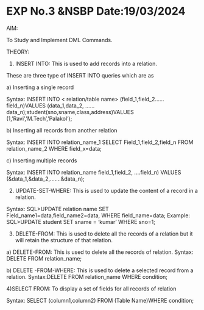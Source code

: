 # EXP No.3      &NSBP                                                                       Date:19/03/2024

AIM:          
 
To Study and Implement DML Commands.

THEORY:

1. INSERT INTO: This is used to add records into a relation. 

These are three type of INSERT INTO queries which are as 

a) Inserting a single record 

Syntax:
 INSERT INTO < relation/table name> (field_1,field_2……field_n)VALUES (data_1,data_2, ...... data_n);student(sno,sname,class,address)VALUES (1,’Ravi’,’M.Tech’,’Palakol’); 

 b) Inserting all records from another relation

Syntax:
 INSERT INTO relation_name_1 SELECT Field_1,field_2,field_n FROM relation_name_2 WHERE field_x=data;

 c) Inserting multiple records 

Syntax: INSERT INTO relation_name field_1,field_2, ....field_n) VALUES (&data_1,&data_2,.......&data_n); 


2. UPDATE-SET-WHERE: 
This is used to update the content of a record in a relation. 

Syntax:
 SQL>UPDATE relation name SET Field_name1=data,field_name2=data, WHERE field_name=data; Example: SQL>UPDATE student SET sname = ‘kumar’ WHERE sno=1; 


3. DELETE-FROM: This is used to delete all the records of a relation but it will retain the structure of that relation. 

a) DELETE-FROM: This is used to delete all the records of relation. 
Syntax: DELETE FROM relation_name;

b) DELETE -FROM-WHERE: This is used to delete a selected record from a relation. 
Syntax:DELETE FROM relation_name WHERE condition; 


4)SELECT FROM: To display a set of fields for all records of relation

Syntax: 
SELECT (column1,column2) FROM (Table Name)WHERE condition;
